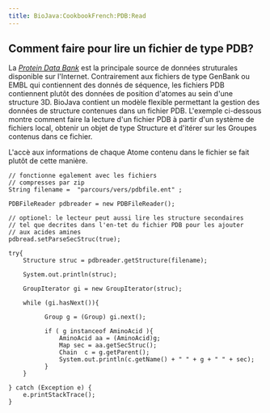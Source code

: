 ```yaml
---
title: BioJava:CookbookFrench:PDB:Read
---
```


Comment faire pour lire un fichier de type PDB?
-----------------------------------------------

La [*Protein Data Bank*](http://www.pdb.org) est la principale source de
données struturales disponible sur l'Internet. Contrairement aux
fichiers de type GenBank ou EMBL qui contiennent des donnés de séquence,
les fichiers PDB contiennent plutôt des données de position d'atomes au
sein d'une structure 3D. BioJava contient un modèle flexible permettant
la gestion des données de structure contenues dans un fichier PDB.
L'exemple ci-dessous montre comment faire la lecture d'un fichier PDB à
partir d'un système de fichiers local, obtenir un objet de type
Structure et d'itérer sur les Groupes contenus dans ce fichier.

L'accè aux informations de chaque Atome contenu dans le fichier se fait
plutôt de cette manière.

<java>

`// fonctionne egalement avec les fichiers`  
`// compresses par zip`  
`String filename =  "parcours/vers/pdbfile.ent" ;`  
  
`PDBFileReader pdbreader = new PDBFileReader();`  
  
`// optionel: le lecteur peut aussi lire les structure secondaires `  
`// tel que decrites dans l'en-tet du fichier PDB pour les ajouter`  
`// aux acides amines`  
`pdbread.setParseSecStruc(true);     `  
  
`try{`  
`    Structure struc = pdbreader.getStructure(filename);`  
`    `  
`    System.out.println(struc);`  
  
`    GroupIterator gi = new GroupIterator(struc);`  
  
`    while (gi.hasNext()){`  
  
`          Group g = (Group) gi.next();`  
`         `  
`          if ( g instanceof AminoAcid ){`  
`              AminoAcid aa = (AminoAcid)g;`  
`              Map sec = aa.getSecStruc();`  
`              Chain  c = g.getParent();`  
`              System.out.println(c.getName() + " " + g + " " + sec);`  
`          }                `  
`    }`  
  
`} catch (Exception e) {`  
`    e.printStackTrace();`  
`}`

</java>
